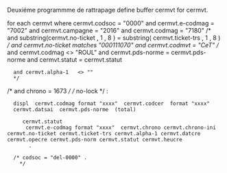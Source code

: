 Deuxiéme programmme de rattrapage 
define buffer cermvt for cermvt.

for each  cermvt where
     cermvt.codsoc     = "0000"
     and cermvt.e-codmag     = "7002"
     and cermvt.campagne   = "2016"
     and cermvt.codmag   = "7180"
/*     and substring(cermvt.no-ticket , 1 , 8 )  = substring( cermvt.ticket-trs , 1 , 8 )
*/
     and  cermvt.no-ticket matches  "*000111070*"
     and cermvt.codmvt     = "CeT"
   /*  and cermvt.codmag     <> "ROUL"
     and cermvt.pds-norme  = cermvt.pds-norme
      and cermvt.statut  = cermvt.statut
     
      and cermvt.alpha-1   <> ""
      */
   /* and chrono = 1673 */ 
      /* no-lock
      */
       :
      
      displ  cermvt.codmag format "xxxx"  cermvt.codcer  format "xxxx"
      cermvt.datsai  cermvt.pds-norme  (total)
      
         cermvt.statut
          cermvt.e-codmag format "xxxx"  cermvt.chrono cermvt.chrono-ini cermvt.no-ticket cermvt.ticket-trs cermvt.alpha-1 cermvt.datcre cermvt.opecre cermvt.pds-norm cermvt.statut cermvt.heucre         
           .
           
      /* codsoc = "del-0000" . 
        */

